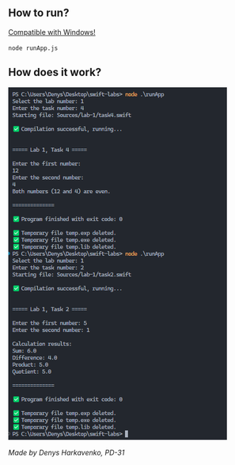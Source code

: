 ## How to run?

<ins>Compatible with Windows!</ins>

`node runApp.js`

## How does it work?

![alt text](image-1.png)

_Made by Denys Harkavenko, PD-31_
